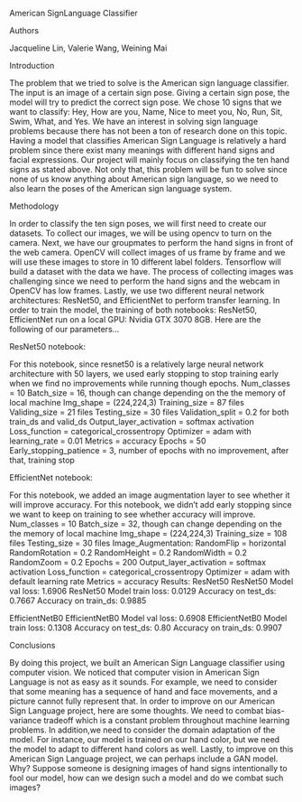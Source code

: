 American SignLanguage Classifier

Authors

Jacqueline Lin, Valerie Wang, Weining Mai

Introduction

The problem that we tried to solve is the American sign language classifier. The input is an image of a certain sign pose. Giving a certain sign pose, the model will try to predict the correct sign pose. We chose 10 signs that we want to classify: Hey, How are you, Name, Nice to meet you, No, Run, Sit, Swim, What, and Yes. We have an interest in solving sign language problems because there has not been a ton of research done on this topic. Having a model that classifies American Sign Language is relatively a hard problem since there exist many meanings with different hand signs and facial expressions. Our project will mainly focus on classifying the ten hand signs as stated above. Not only that,  this problem will be fun to solve since none of us know anything about American sign language, so we need to also learn the poses of the American sign language system.

Methodology

In order to classify the ten sign poses, we will first need to create our datasets. To collect our images, we will be using opencv to turn on the camera. Next, we have our groupmates to perform the hand signs in front of the web camera. OpenCV will collect images of us frame by frame and we will use these images to store in 10 different label folders. Tensorflow will build a dataset with the data we have. The process of collecting images was challenging since we need to perform the hand signs and the webcam in OpenCV has low frames.  Lastly, we use two different neural network architectures: ResNet50, and EfficientNet to perform transfer learning. In order to train the model, the training of both notebooks: ResNet50, EfficientNet run on a local GPU: Nvidia GTX 3070 8GB. Here are the following of our parameters…




ResNet50 notebook:

For this notebook, since resnet50 is a relatively large neural network architecture with 50 layers, we used early stopping to stop training early when we find no improvements while running though epochs.
Num_classes = 10
Batch_size = 16, though can change depending on the the memory of local machine
Img_shape = (224,224,3)
Training_size = 87 files
Validing_size = 21 files
Testing_size = 30 files
Validation_split = 0.2 for both train_ds and valid_ds
Output_layer_activation = softmax activation
Loss_function = categorical_crossentropy
Optimizer = adam with learning_rate = 0.01
Metrics = accuracy
Epochs = 50
Early_stopping_patience = 3, number of epochs with no improvement, after that, training stop









EfficientNet notebook:

For this notebook, we added an image augmentation layer to see whether it will improve accuracy. For this notebook, we didn’t add early stopping since we want to keep on training to see whether accuracy will improve.
Num_classes = 10
Batch_size = 32, though can change depending on the the memory of local machine
Img_shape = (224,224,3)
Training_size = 108 files
Testing_size = 30 files
Image_Augmentation:
RandomFlip = horizontal
RandomRotation = 0.2
RandomHeight = 0.2
RandomWidth  = 0.2
RandomZoom = 0.2
Epochs = 200
Output_layer_activation = softmax activation
Loss_function = categorical_crossentropy
Optimizer = adam with default learning rate
Metrics = accuracy
Results:
ResNet50
ResNet50 Model val loss: 1.6906
ResNet50 Model train loss: 0.0129
Accuracy on test_ds: 0.7667
Accuracy on train_ds: 0.9885







EfficientNetB0
EfficientNetB0 Model val loss: 0.6908
EfficientNetB0 Model train loss: 0.1308
Accuracy on test_ds: 0.80
Accuracy on train_ds: 0.9907




Conclusions

By doing this project, we built an American Sign Language classifier using computer vision. We noticed that computer vision in American Sign Language is not as easy as it sounds. For example, we need to consider that some meaning has a sequence of hand and face movements, and a picture cannot fully represent that. In order to improve on our American Sign Language project, here are some thoughts. We need to combat bias-variance tradeoff which is a constant problem throughout machine learning problems. In addition,we need to consider the domain adaptation of the model. For instance, our model is trained on our hand color, but we need the model to adapt to different hand colors as well. Lastly, to improve on this American Sign Language project, we can perhaps include a GAN model. Why? Suppose someone is designing images of hand signs intentionally to fool our model, how can we design such a model and do we combat such images?

